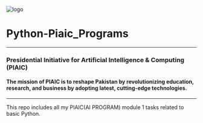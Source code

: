 ![logo](https://www.piaic.org/static/media/Logo.fb7de414.svg)

# Python-Piaic_Programs
___

### Presidential Initiative for Artificial Intelligence & Computing (PIAIC)

#### The mission of PIAIC is to reshape Pakistan by revolutionizing education, research, and business by adopting latest, cutting-edge technologies.
---
This repo includes all my PIAIC(AI PROGRAM) module 1 tasks related to basic Python.

